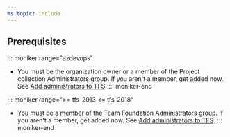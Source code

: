 ```yaml
---
ms.topic: include
---
```


## Prerequisites

::: moniker range="azdevops"  
* You must be the organization owner or a member of the Project collection Administrators group. If you aren't a member, get added now. See [Add administrators to TFS](/azure/devops/organizations/security/set-project-collection-level-permissions).
::: moniker-end  

::: moniker range=">= tfs-2013 <= tfs-2018"  
* You must be a member of the Team Foundation Administrators group. If you aren't a member, get added now. See [Add administrators to TFS](/tfs/server/admin/add-administrator-tfs).
::: moniker-end  	